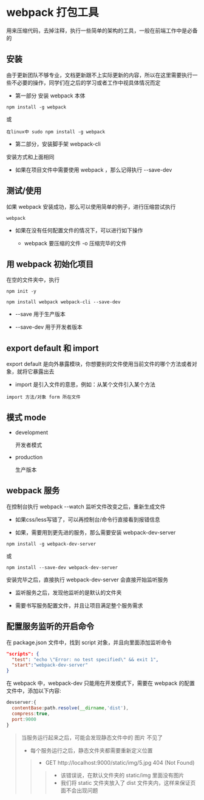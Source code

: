 # webpack 打包工具

用来压缩代码，去掉注释，执行一些简单的架构的工具，一般在前端工作中是必备的

## 安装

由于更新团队不够专业，文档更新跟不上实际更新的内容，所以在这里需要执行一些不必要的操作，同学们在之后的学习或者工作中视具体情况而定

- 第一部分 安装 webpack 本体

```
npm install -g webpack
```

或

```
在linux中 sudo npm install -g webpack
```

- 第二部分，安装脚手架 webpack-cli

安装方式和上面相同

- 如果在项目文件中需要使用 webpack ，那么记得执行 --save-dev

## 测试/使用

如果 webpack 安装成功，那么可以使用简单的例子，进行压缩尝试执行

```
webpack
```

- 如果在没有任何配置文件的情况下，可以进行如下操作

  - webpack 要压缩的文件 -o 压缩完毕的文件

## 用 webpack 初始化项目

在空的文件夹中，执行

```
npm init -y
```

```
npm install webpack webpack-cli --save-dev
```

- --save 用于生产版本

- --save-dev 用于开发者版本

## export default 和 import

export default 是向外暴露模块，你想要别的文件使用当前文件的哪个方法或者对象，就将它暴露出去

- import 是引入文件的意思，例如：从某个文件引入某个方法

```
import 方法/对象 form 所在文件
```

## 模式 mode

- development

  开发者模式

- production

  生产版本

## webpack 服务

在控制台执行 webpack --watch 监听文件改变之后，重新生成文件

- 如果css/less写错了，可以再控制台/命令行直接看到报错信息

- 如果，需要用到更先进的服务，那么需要安装 webpack-dev-server

```
npm install -g webpack-dev-server
```

或

```
npm install --save-dev webpack-dev-server
```

安装完毕之后，直接执行 webpack-dev-server 会直接开始监听服务

- 监听服务之后，发现他监听的是默认的文件夹

- 需要书写服务配置文件，并且让项目满足整个服务需求

## 配置服务监听的开启命令

在 package.json 文件中，找到 script 对象，并且向里面添加监听命令

```json
"scripts": {
  "test": "echo \"Error: no test specified\" && exit 1",
  "start":"webpack-dev-server"
}
```

在 webpack 中，webpack-dev 只能用在开发模式下，需要在 webpack 的配置文件中，添加以下内容:

```JavaScript
devserver:{
  contentBase:path.resolve(__dirname,'dist'),
  compress:true,
  port:9000
}
```

> 当服务运行起来之后，可能会发现静态文件中的 图片 不见了
> - 每个服务运行之后，静态文件夹都需要重新定义位置
>> - GET http://localhost:9000/static/img/5.jpg 404 (Not Found)
>>> - 该错误说，在默认文件夹的 static/img 里面没有图片
>>> - 我们将 static 文件夹放入了 dist 文件夹内，这样来保证页面不会出现问题
